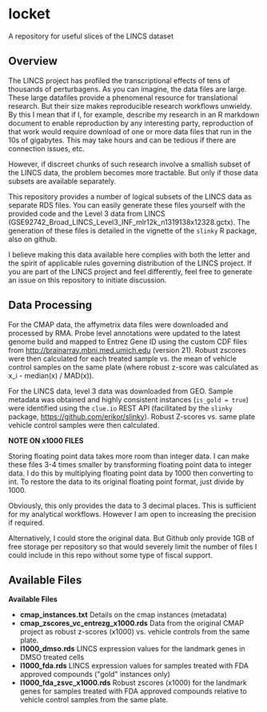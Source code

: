 # locket
A repository for useful slices of the LINCS dataset

## Overview

The LINCS project has profiled the transcriptional effects of tens of thousands of perturbagens.  As you can imagine, the data files are large.  These large datafiles provide a phenomenal resource for translational research.  But their size makes reproducible research workflows unwieldy.  By this I mean that if I, for example, describe my research in an R markdown document to enable reproduction by any interesting party, reproduction of that work would require download of one or more data files that run in the 10s of gigabytes.  This may take hours and can be tedious if there are connection issues, etc.

However, if discreet chunks of such research involve a smallish subset of the LINCS data, the problem becomes more tractable.  But only if those data subsets are available separately.

This repository provides a number of logical subsets of the LINCS data as separate RDS files.  You can easily generate these files yourself with the provided code and the Level 3 data from LINCS (GSE92742_Broad_LINCS_Level3_INF_mlr12k_n1319138x12328.gctx).  The generation of these files is detailed in the vignette of the `slinky` R package, also on github.

I believe making this data available here complies with both the letter and the spirit of applicable rules governing distribution of the LINCS project.  If you are part of the LINCS project and feel differently, feel free to generate an issue on this repository to initiate discussion.

## Data Processing

For the CMAP data, the affymetrix data files were downloaded and processed by RMA.  Probe level annotations were updated to the latest genome build and mapped to Entrez Gene ID using the custom CDF files from http://brainarray.mbni.med.umich.edu (version 21).  Robust zscores were then calculated for each treated sample vs. the mean of vehicle control samples on the same plate (where robust z-score was calculated as x_i - median(x) / MAD(x)).

For the LINCS data, level 3 data was downloaded from GEO.  Sample metadata was obtained and highly consistent instances (`is_gold = true`) were identified using the `clue.io` REST API (facilitated by the `slinky` package, https://github.com/erikor/slinky).  Robust Z-scores vs. same plate vehicle control samples were then calculated.

**NOTE ON x1000 FILES**

Storing floating point data takes more room than integer data.  I can make these files 3-4 times smaller by transforming floating point data to integer data.  I do this by multiplying floating point data by 1000 then converting to int.  To restore the data to its original floating point format, just divide by 1000.

Obviously, this only provides the data to 3 decimal places.  This is sufficient for my analytical workflows.  However I am open to increasing the precision if required.   

Alternatively, I could store the original data.  But Github only provide 1GB of free storage per repository so that would severely limit the number of files I could include in this repo without some type of fiscal support.

## Available Files

**Available Files**

* **cmap_instances.txt** Details on the cmap instances (metadata)
* **cmap_zscores_vc_entrezg_x1000.rds** Data from the original CMAP project as robust z-scores (x1000) vs. vehicle controls from the same plate.
* **l1000_dmso.rds** 	LINCS expression values for the landmark genes in DMSO treated cells
* **l1000_fda.rds** 	LINCS expression values for samples treated with FDA approved compounds ("gold" instances only)
* **l1000_fda_zsvc_x1000.rds** Robust zscores (x1000) for the landmark genes for samples treated with FDA approved compounds relative to vehicle control samples from the same plate.
